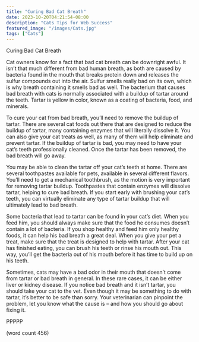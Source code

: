 ```yaml
---
title: "Curing Bad Cat Breath"
date: 2023-10-20T04:21:54-08:00
description: "Cats Tips for Web Success"
featured_image: "/images/Cats.jpg"
tags: ["Cats"]
---
```


Curing Bad Cat Breath

Cat owners know for a fact that bad cat breath can be downright awful.  It isn’t that much different from bad human breath, as both are caused by bacteria found in the mouth that breaks protein down and releases the sulfur compounds out into the air.  Sulfur smells really bad on its own, which is why breath containing it smells bad as well.  The bacterium that causes bad breath with cats is normally associated with a buildup of tartar around the teeth.  Tartar is yellow in color, known as a coating of bacteria, food, and minerals.

To cure your cat from bad breath, you’ll need to remove the buildup of tartar.  There are several cat foods out there that are designed to reduce the buildup of tartar, many containing enzymes that will literally dissolve it.  You can also give your cat treats as well, as many of them will help eliminate and prevent tartar.  If the buildup of tartar is bad, you may need to have your cat’s teeth professionally cleaned.  Once the tartar has been removed, the bad breath will go away.

You may be able to clean the tartar off your cat’s teeth at home.  There are several toothpastes available for pets, available in several different flavors.  You’ll need to get a mechanical toothbrush, as the motion is very important for removing tartar buildup.  Toothpastes that contain enzymes will dissolve tartar, helping to cure bad breath.  If you start early with brushing your cat’s teeth, you can virtually eliminate any type of tartar buildup that will ultimately lead to bad breath.

Some bacteria that lead to tartar can be found in your cat’s diet.  When you feed him, you should always make sure that the food he consumes doesn’t contain a lot of bacteria.  If you shop healthy and feed him only healthy foods, it can help his bad breath a great deal.  When you give your pet a treat, make sure that the treat is designed to help with tartar.  After your cat has finished eating, you can brush his teeth or rinse his mouth out.  This way, you’ll get the bacteria out of his mouth before it has time to build up on his teeth.

Sometimes, cats may have a bad odor in their mouth that doesn’t come from tartar or bad breath in general.  In these rare cases, it can be either liver or kidney disease.  If you notice bad breath and it isn’t tartar, you should take your cat to the vet.  Even though it may be something to do with tartar, it’s better to be safe than sorry.  Your veterinarian can pinpoint the problem, let you know what the cause is – and how you should go about fixing it.

PPPPP

(word count 456)
